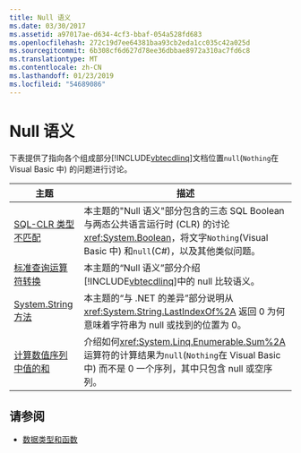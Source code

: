 ```yaml
---
title: Null 语义
ms.date: 03/30/2017
ms.assetid: a97017ae-d634-4cf3-bbaf-054a528fd683
ms.openlocfilehash: 272c19d7ee64381baa93cb2eda1cc035c42a025d
ms.sourcegitcommit: 6b308cf6d627d78ee36dbbae8972a310ac7fd6c8
ms.translationtype: MT
ms.contentlocale: zh-CN
ms.lasthandoff: 01/23/2019
ms.locfileid: "54689086"
---
```

# <a name="null-semantics"></a>Null 语义
下表提供了指向各个组成部分[!INCLUDE[vbtecdlinq](../../../../../../includes/vbtecdlinq-md.md)]文档位置`null`(`Nothing`在 Visual Basic 中) 的问题进行讨论。  
  
|主题|描述|  
|-----------|-----------------|  
|[SQL-CLR 类型不匹配](../../../../../../docs/framework/data/adonet/sql/linq/sql-clr-type-mismatches.md)|本主题的"Null 语义"部分包含的三态 SQL Boolean 与两态公共语言运行时 (CLR) 的讨论<xref:System.Boolean>，将文字`Nothing`(Visual Basic 中) 和`null`(C#)，以及其他类似问题。|  
|[标准查询运算符转换](../../../../../../docs/framework/data/adonet/sql/linq/standard-query-operator-translation.md)|本主题的“Null 语义”部分介绍 [!INCLUDE[vbtecdlinq](../../../../../../includes/vbtecdlinq-md.md)]中的 null 比较语义。|  
|[System.String 方法](../../../../../../docs/framework/data/adonet/sql/linq/system-string-methods.md)|本主题的“与 .NET 的差异”部分说明从 <xref:System.String.LastIndexOf%2A> 返回 0 为何意味着字符串为 null 或找到的位置为 0。|  
|[计算数值序列中值的和](../../../../../../docs/framework/data/adonet/sql/linq/compute-the-sum-of-values-in-a-numeric-sequence.md)|介绍如何<xref:System.Linq.Enumerable.Sum%2A>运算符的计算结果为`null`(`Nothing`在 Visual Basic 中) 而不是 0 一个序列，其中只包含 null 或空序列。|  
  
## <a name="see-also"></a>请参阅
- [数据类型和函数](../../../../../../docs/framework/data/adonet/sql/linq/data-types-and-functions.md)
